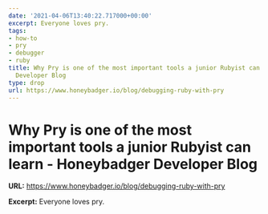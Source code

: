 ```yaml
---
date: '2021-04-06T13:40:22.717000+00:00'
excerpt: Everyone loves pry.
tags:
- how-to
- pry
- debugger
- ruby
title: Why Pry is one of the most important tools a junior Rubyist can learn - Honeybadger
  Developer Blog
type: drop
url: https://www.honeybadger.io/blog/debugging-ruby-with-pry
---
```


# Why Pry is one of the most important tools a junior Rubyist can learn - Honeybadger Developer Blog

**URL:** https://www.honeybadger.io/blog/debugging-ruby-with-pry

**Excerpt:** Everyone loves pry.
